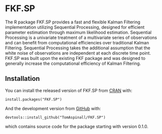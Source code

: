 
# FKF.SP

<!-- badges: start -->
<!-- badges: end -->

The R package FKF.SP provides a fast and flexible Kalman Filtering implementation utilizing Sequential Processing, designed for efficient parameter estimation through maximum likelihood estimation. Sequential Processing is a univariate treatment of a multivariate series of observations and can benefit from computational efficiencies over traditional Kalman Filtering. Sequential Processing takes the additional assumption that the white noise of observations are independent at each discrete time point. FKF.SP was built upon the existing FKF package and was designed to generally increase the computational efficiency of Kalman Filtering.

## Installation

You can install the released version of FKF.SP from [CRAN](https://CRAN.R-project.org) with:

```
install.packages("FKF.SP")
```

And the development version from [GitHub](https://github.com/) with:

```
devtools::install_github("TomAspinall/FKF.SP")
```
which contains source code for the package starting with version 0.1.0.
